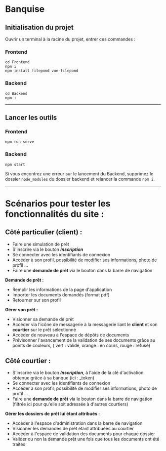 # Banquise 

## Initialisation du projet

Ouvrir un terminal à la racine du projet, entrer ces commandes : 


### Frontend

```
cd Frontend
npm i 
npm install filepond vue-filepond
```

### Backend
```
cd Backend
npm i
```
---

## Lancer les outils

### Frontend
```
npm run serve
```

### Backend
```
npm start
```
Si vous encontrez une erreur sur le lancement du Backend, supprimez le dossier ```node_modules``` du dossier backend et relancer la commande ```npm i```.

---

# Scénarios pour tester les fonctionnalités du site : 

## Côté particulier (client) : 
- Faire une simulation de prêt 
- S'inscrire via le bouton **_Inscription_**
- Se connecter avec les identifiants de connexion
- Accéder à son profil, possibilité de modifier ses informations, photo de profil ...
- Faire une **demande de prêt** via le bouton dans la barre de navigation

**Demande de prêt :**
- Remplir les informations de la page d'application
- Importer les documents demandés (format pdf)
- Retourner sur son profil

**Gérer son prêt :**

- Visionner sa demande de prêt
- Accéder via l'icône de messagerie à la messagerie liant le **client** et son **courtier** sur le prêt sélectionné
- Accéder de nouveau à l'espace de dépôts de documents
- Prévisonner l'avancement de la validation de ses documents grâce au points de couleurs, ( vert : validé, orange : en cours, rouge : refusé)

## Côté courtier : 

- S'inscrire via le bouton **_Inscription_**, à l'aide de la clé d'activation obtenue grâce à sa banque (ici : _token)
- Se connecter avec les identifiants de connexion
- Accéder à son profil, possibilité de modifier ses informations, photo de profil ...
-  Faire une **demande de prêt** via le bouton dans la barre de navigation (filtrée ici pour qu'elle soit adressée à d'autres courtiers)

**Gérer les dossiers de prêt lui étant attribués :**

- Accéder à l'espace d'administration dans la barre de navigation
- Visionner les demandes de prêt étant attribuées au courtier
- Accéder à l'espace de validation des documents pour chaque dossier
- Valider ou non la demande prêt une fois que tous les documents ont été traités
  



  
